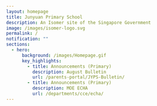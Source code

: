 ```yaml
---
layout: homepage
title: Junyuan Primary School
description: An Isomer site of the Singapore Government
image: /images/isomer-logo.svg
permalink: /
notification: ""
sections:
  - hero:
      background: /images/Homepage.gif
      key_highlights:
        - title: Announcements (Primary)
          description: August Bulletin
          url: /parents-portal/JYPS-Bulletin/
        - title: Announcements (Primary)
          description: MOE ECHA
          url: /departments/cce/echa/
---
```

